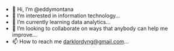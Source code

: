 - 👋 Hi, I’m @eddymontana
- 👀 I’m interested in information technology...
- 🌱 I’m currently learning data analytics...
- 💞️ I’m looking to collaborate on ways that anybody can help me improve...
- 📫 How to reach me darklordyng@gmail.com...

<!---
eddymontana/eddymontana is a ✨ special ✨ repository because its `README.md` (this file) appears on your GitHub profile.
You can click the Preview link to take a look at your changes.
--->
